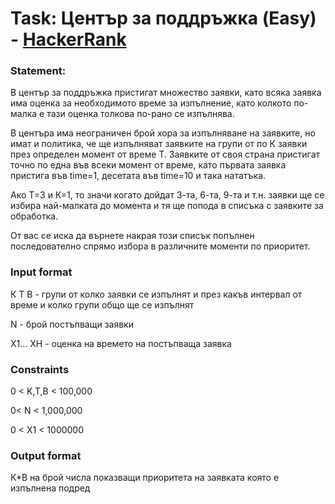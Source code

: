 # Task: Център за поддръжка (Easy) - [HackerRank](<https://www.hackerrank.com/contests/exam-2020-02-06-sda/challenges/challenge-2855>)


### Statement:

В център за поддръжка пристигат множество заявки, като всяка заявка има оценка за необходимото време за изпълнение, като колкото по-малка е тази оценка толкова по-рано се изпълнява.

В центъра има неограничен брой хора за изпълняване на заявките, но имат и политика, че ще изпълняват заявките на групи от по К заявки през определен момент от време Т. Заявките от своя страна пристигат точно по една във всеки момент от време, като първата заявка пристига във time=1, десетата във time=10 и така нататъка.

Ако Т=3 и К=1, то значи когато дойдат 3-та, 6-та, 9-та и т.н. заявки ще се избира най-малката до момента и тя ще попода в списъка с заявките за обработка.

От вас се иска да върнете накрая този списък попълнен последователно спрямо избора в различните моменти по приоритет.


### Input format

К Т B - групи от колко заявки  се изпълнят и през какъв интервал от време и колко групи общо ще се изпълнят

N - брой постъпващи заявки

Х1... ХН - оценка на времето на постъпваща заявка


### Constraints

0 &lt; K,T,B &lt; 100,000

0&lt; N &lt; 1,000,000

0 &lt; X1 &lt; 1000000

### Output format

К*B на брой числа показващи приоритета на заявката която е изпълнена подред 


